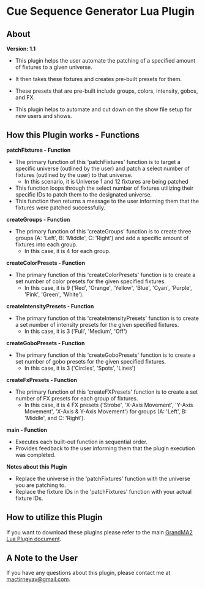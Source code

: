 # Cue Sequence Generator Lua Plugin

## About
**Version: 1.1**

* This plugin helps the user automate the patching of a specified amount of fixtures to a given universe. 

* It then takes these fixtures and creates pre-built presets for them. 

* These presets that are pre-built include groups, colors, intensity, gobos, and FX.

* This plugin helps to automate and cut down on the show file setup for new users and shows.

## How this Plugin works - Functions
**patchFixtures - Function**
* The primary function of this 'patchFixtures' function is to target a specific universe (outlined by the user) and patch a select number of fixtures (outlined by the user) to that universe.
    * In this scenario, it is Universe 1 and 12 fixtures are being patched
* This function loops through the select number of fixtures utilizing their specific IDs to patch them to the designated universe.
* This function then returns a message to the user informing them that the fixtures were patched successfully.

**createGroups - Function**
* The primary function of this 'createGroups' function is to create three groups (A: 'Left', B: 'Middle', C: 'Right') and add a specific amount of fixtures into each group.
    * In this case, it is 4 for each group.

**createColorPresets - Function**
* The primary function of this 'createColorPresets' function is to create a set number of color presets for the given specified fixtures.
    * In this case, it is 9 ('Red', 'Orange', 'Yellow', 'Blue', 'Cyan', 'Purple', 'Pink', 'Green', 'White').

**createIntensityPresets - Function**
* The primary function of this 'createIntensityPresets' function is to create a set number of intensity presets for the given specified fixtures.
    * In this case, it is 3 ('Full', 'Medium', 'Off')

**createGoboPresets - Function**
* The primary function of this 'createGoboPresets' function is to create a set number of gobo presets for the given specified fixtures.
    * In this case, it is 3 ('Circles', 'Spots', 'Lines')

**createFxPresets - Function**
* The primary function of this 'createFXPresets' function is to create a set number of FX presets for each group of fixtures.
    * In this case, it is 4 FX presets ('Strobe', 'X-Axis Movement', 'Y-Axis Movement', 'X-Axis & Y-Axis Movement') for groups (A: 'Left', B: 'Middle', and C: 'Right').

**main - Function**
* Executes each built-out function in sequential order.
* Provides feedback to the user informing them that the plugin execution was completed.

**Notes about this Plugin**
* Replace the universe in the 'patchFixtures' function with the universe you are patching to.
* Replace the fixture IDs in the 'patchFixtures' function with your actual fixture IDs. 

## How to utilize this Plugin
If you want to download these plugins please refer to the main [GrandMA2 Lua Plugin document]().

## A Note to the User
If you have any questions about this plugin, please contact me at [mactirneyav@gmail.com]().